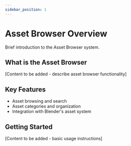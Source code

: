 ```yaml
---
sidebar_position: 1
---
```


# Asset Browser Overview

Brief introduction to the Asset Browser system.

## What is the Asset Browser

[Content to be added - describe asset browser functionality]

## Key Features

- Asset browsing and search
- Asset categories and organization
- Integration with Blender's asset system

## Getting Started

[Content to be added - basic usage instructions]
